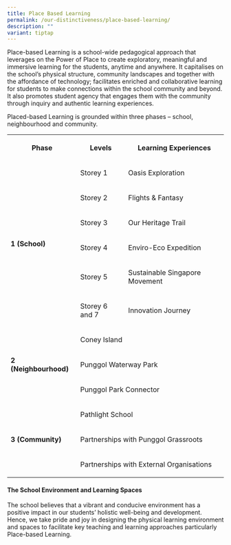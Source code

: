 ```yaml
---
title: Place Based Learning
permalink: /our-distinctiveness/place-based-learning/
description: ""
variant: tiptap
---
```

<p>Place-based Learning is a school-wide pedagogical approach that leverages
on the Power of Place to create exploratory, meaningful and immersive learning
for the students, anytime and anywhere. It capitalises on the school’s
physical structure, community landscapes and together with the affordance
of technology; facilitates enriched and collaborative learning for students
to make connections within the school community and beyond. It also promotes
student agency that engages them with the community through inquiry and
authentic learning experiences.</p>
<p>Placed-based Learning is grounded within three phases – school, neighbourhood
and community.</p>
<table style="minWidth: 75px">
<colgroup>
<col>
<col>
<col>
</colgroup>
<tbody>
<tr>
<th rowspan="1" colspan="1">
<p>Phase</p>
</th>
<th rowspan="1" colspan="1">
<p>Levels</p>
</th>
<th rowspan="1" colspan="1">
<p>Learning Experiences</p>
</th>
</tr>
<tr>
<td rowspan="6" colspan="1">
<p><strong>1 (School)</strong>
</p>
</td>
<td rowspan="1" colspan="1">
<p>Storey 1</p>
</td>
<td rowspan="1" colspan="1">
<p>Oasis Exploration</p>
</td>
</tr>
<tr>
<td rowspan="1" colspan="1">
<p>Storey 2</p>
</td>
<td rowspan="1" colspan="1">
<p>Flights &amp; Fantasy</p>
</td>
</tr>
<tr>
<td rowspan="1" colspan="1">
<p>Storey 3</p>
</td>
<td rowspan="1" colspan="1">
<p>Our Heritage Trail</p>
</td>
</tr>
<tr>
<td rowspan="1" colspan="1">
<p>Storey 4</p>
</td>
<td rowspan="1" colspan="1">
<p>Enviro-Eco Expedition</p>
</td>
</tr>
<tr>
<td rowspan="1" colspan="1">
<p>Storey 5</p>
</td>
<td rowspan="1" colspan="1">
<p>Sustainable Singapore Movement</p>
</td>
</tr>
<tr>
<td rowspan="1" colspan="1">
<p>Storey 6 and 7</p>
</td>
<td rowspan="1" colspan="1">
<p>Innovation Journey</p>
</td>
</tr>
<tr>
<td rowspan="3" colspan="1">
<p><strong>2 (Neighbourhood)</strong>
</p>
</td>
<td rowspan="1" colspan="2">
<p>Coney Island</p>
</td>
</tr>
<tr>
<td rowspan="1" colspan="2">
<p>Punggol Waterway Park</p>
</td>
</tr>
<tr>
<td rowspan="1" colspan="2">
<p>Punggol Park Connector</p>
</td>
</tr>
<tr>
<td rowspan="3" colspan="1">
<p><strong>3 (Community)</strong>
</p>
</td>
<td rowspan="1" colspan="2">
<p>Pathlight School</p>
</td>
</tr>
<tr>
<td rowspan="1" colspan="2">
<p>Partnerships with Punggol Grassroots</p>
</td>
</tr>
<tr>
<td rowspan="1" colspan="2">
<p>Partnerships with External Organisations</p>
</td>
</tr>
</tbody>
</table>
<h4><strong>The School Environment and Learning Spaces</strong></h4>
<p>The school believes that a vibrant and conducive environment has a positive
impact in our students’ holistic well-being and development. Hence, we
take pride and joy in designing the physical learning environment and spaces
to facilitate key teaching and learning approaches particularly Place-based
Learning.</p>